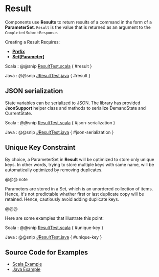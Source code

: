 # Result

Components use **Results** to return results of a command in the form of a **ParameterSet**. `Result` is the value that is returned
as an argument to the `Completed` `SubmitResponse`. 

Creating a Result Requires:

 * **[Prefix](commands.html#Prefix)**
 * **[Set[Parameter]](keys-parameters.html)**

Scala
:   @@snip [ResultTest.scala](../../../../examples/src/test/scala/example/params/ResultTest.scala) { #result }

Java
:   @@snip [JResultTest.java](../../../../examples/src/test/java/example/params/JResultTest.java) { #result }

## JSON serialization
State variables can be serialized to JSON. The library has provided **JsonSupport** helper class and methods to serialize DemandState and CurrentState.

Scala
:   @@snip [ResultTest.scala](../../../../examples/src/test/scala/example/params/ResultTest.scala) { #json-serialization }

Java
:   @@snip [JResultTest.java](../../../../examples/src/test/java/example/params/JResultTest.java) { #json-serialization }

## Unique Key Constraint

By choice, a ParameterSet in **Result** will be optimized to store only unique keys. In other words, trying to store multiple keys with same name, will be automatically optimized by removing duplicates.

@@@ note

Parameters are stored in a Set, which is an unordered collection of items. Hence, it's not predictable whether first or last duplicate copy will be retained. Hence, cautiously avoid adding duplicate keys.

@@@    

Here are some examples that illustrate this point:

Scala
:   @@snip [ResultTest.scala](../../../../examples/src/test/scala/example/params/ResultTest.scala) { #unique-key }

Java
:   @@snip [JResultTest.java](../../../../examples/src/test/java/example/params/JResultTest.java) { #unique-key }

## Source Code for Examples

* [Scala Example]($github.base_url$/examples/src/test/scala/example/params/ResultTest.scala)
* [Java Example]($github.base_url$/examples/src/test/java/example/params/JResultTest.java)